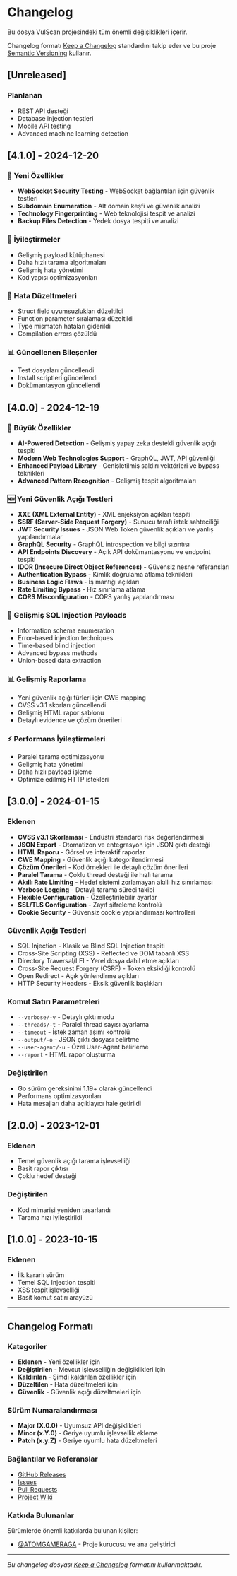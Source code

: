 # Changelog

Bu dosya VulScan projesindeki tüm önemli değişiklikleri içerir.

Changelog formatı [Keep a Changelog](https://keepachangelog.com/en/1.0.0/) standardını takip eder ve bu proje [Semantic Versioning](https://semver.org/spec/v2.0.0.html) kullanır.

## [Unreleased]

### Planlanan
- REST API desteği
- Database injection testleri
- Mobile API testing
- Advanced machine learning detection

## [4.1.0] - 2024-12-20

### 🚀 Yeni Özellikler
- **WebSocket Security Testing** - WebSocket bağlantıları için güvenlik testleri
- **Subdomain Enumeration** - Alt domain keşfi ve güvenlik analizi
- **Technology Fingerprinting** - Web teknolojisi tespit ve analizi
- **Backup Files Detection** - Yedek dosya tespiti ve analizi

### 🔧 İyileştirmeler
- Gelişmiş payload kütüphanesi
- Daha hızlı tarama algoritmaları
- Gelişmiş hata yönetimi
- Kod yapısı optimizasyonları

### 🐛 Hata Düzeltmeleri
- Struct field uyumsuzlukları düzeltildi
- Function parameter sıralaması düzeltildi
- Type mismatch hataları giderildi
- Compilation errors çözüldü

### 📊 Güncellenen Bileşenler
- Test dosyaları güncellendi
- Install scriptleri güncellendi
- Dokümantasyon güncellendi

## [4.0.0] - 2024-12-19

### 🚀 Büyük Özellikler
- **AI-Powered Detection** - Gelişmiş yapay zeka destekli güvenlik açığı tespiti
- **Modern Web Technologies Support** - GraphQL, JWT, API güvenliği
- **Enhanced Payload Library** - Genişletilmiş saldırı vektörleri ve bypass teknikleri
- **Advanced Pattern Recognition** - Gelişmiş tespit algoritmaları

### 🆕 Yeni Güvenlik Açığı Testleri
- **XXE (XML External Entity)** - XML enjeksiyon açıkları tespiti
- **SSRF (Server-Side Request Forgery)** - Sunucu tarafı istek sahteciliği
- **JWT Security Issues** - JSON Web Token güvenlik açıkları ve yanlış yapılandırmalar
- **GraphQL Security** - GraphQL introspection ve bilgi sızıntısı
- **API Endpoints Discovery** - Açık API dokümantasyonu ve endpoint tespiti
- **IDOR (Insecure Direct Object References)** - Güvensiz nesne referansları
- **Authentication Bypass** - Kimlik doğrulama atlama teknikleri
- **Business Logic Flaws** - İş mantığı açıkları
- **Rate Limiting Bypass** - Hız sınırlama atlama
- **CORS Misconfiguration** - CORS yanlış yapılandırması

### 🔧 Gelişmiş SQL Injection Payloads
- Information schema enumeration
- Error-based injection techniques
- Time-based blind injection
- Advanced bypass methods
- Union-based data extraction

### 📊 Gelişmiş Raporlama
- Yeni güvenlik açığı türleri için CWE mapping
- CVSS v3.1 skorları güncellendi
- Gelişmiş HTML rapor şablonu
- Detaylı evidence ve çözüm önerileri

### ⚡ Performans İyileştirmeleri
- Paralel tarama optimizasyonu
- Gelişmiş hata yönetimi
- Daha hızlı payload işleme
- Optimize edilmiş HTTP istekleri

## [3.0.0] - 2024-01-15

### Eklenen
- **CVSS v3.1 Skorlaması** - Endüstri standardı risk değerlendirmesi
- **JSON Export** - Otomatizon ve entegrasyon için JSON çıktı desteği
- **HTML Raporu** - Görsel ve interaktif raporlar
- **CWE Mapping** - Güvenlik açığı kategorilendirmesi
- **Çözüm Önerileri** - Kod örnekleri ile detaylı çözüm önerileri
- **Paralel Tarama** - Çoklu thread desteği ile hızlı tarama
- **Akıllı Rate Limiting** - Hedef sistemi zorlamayan akıllı hız sınırlaması
- **Verbose Logging** - Detaylı tarama süreci takibi
- **Flexible Configuration** - Özelleştirilebilir ayarlar
- **SSL/TLS Configuration** - Zayıf şifreleme kontrolü
- **Cookie Security** - Güvensiz cookie yapılandırması kontrolleri

### Güvenlik Açığı Testleri
- SQL Injection - Klasik ve Blind SQL Injection tespiti
- Cross-Site Scripting (XSS) - Reflected ve DOM tabanlı XSS
- Directory Traversal/LFI - Yerel dosya dahil etme açıkları
- Cross-Site Request Forgery (CSRF) - Token eksikliği kontrolü
- Open Redirect - Açık yönlendirme açıkları
- HTTP Security Headers - Eksik güvenlik başlıkları

### Komut Satırı Parametreleri
- `--verbose/-v` - Detaylı çıktı modu
- `--threads/-t` - Paralel thread sayısı ayarlama
- `--timeout` - İstek zaman aşımı kontrolü
- `--output/-o` - JSON çıktı dosyası belirtme
- `--user-agent/-u` - Özel User-Agent belirleme
- `--report` - HTML rapor oluşturma

### Değiştirilen
- Go sürüm gereksinimi 1.19+ olarak güncellendi
- Performans optimizasyonları
- Hata mesajları daha açıklayıcı hale getirildi

## [2.0.0] - 2023-12-01

### Eklenen
- Temel güvenlik açığı tarama işlevselliği
- Basit rapor çıktısı
- Çoklu hedef desteği

### Değiştirilen
- Kod mimarisi yeniden tasarlandı
- Tarama hızı iyileştirildi

## [1.0.0] - 2023-10-15

### Eklenen
- İlk kararlı sürüm
- Temel SQL Injection tespiti
- XSS tespit işlevselliği
- Basit komut satırı arayüzü

---

## Changelog Formatı

### Kategoriler
- **Eklenen** - Yeni özellikler için
- **Değiştirilen** - Mevcut işlevselliğin değişiklikleri için
- **Kaldırılan** - Şimdi kaldırılan özellikler için
- **Düzeltilen** - Hata düzeltmeleri için
- **Güvenlik** - Güvenlik açığı düzeltmeleri için

### Sürüm Numaralandırması
- **Major (X.0.0)** - Uyumsuz API değişiklikleri
- **Minor (x.Y.0)** - Geriye uyumlu işlevsellik ekleme
- **Patch (x.y.Z)** - Geriye uyumlu hata düzeltmeleri

### Bağlantılar ve Referanslar
- [GitHub Releases](https://github.com/ATOMGAMERAGA/VulScan/releases)
- [Issues](https://github.com/ATOMGAMERAGA/VulScan/issues)
- [Pull Requests](https://github.com/ATOMGAMERAGA/VulScan/pulls)
- [Project Wiki](https://github.com/ATOMGAMERAGA/VulScan/wiki)

### Katkıda Bulunanlar
Sürümlerde önemli katkılarda bulunan kişiler:
- [@ATOMGAMERAGA](https://github.com/ATOMGAMERAGA) - Proje kurucusu ve ana geliştirici

---

*Bu changelog dosyası [Keep a Changelog](https://keepachangelog.com/) formatını kullanmaktadır.*
